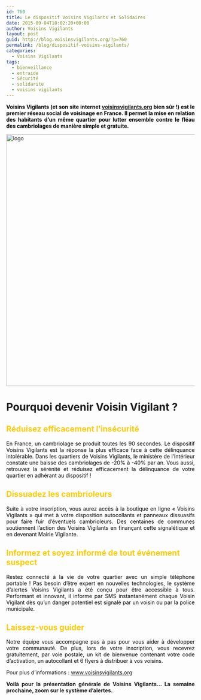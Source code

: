 ```yaml
---
id: 760
title: Le dispositif Voisins Vigilants et Solidaires
date: 2015-09-04T10:02:20+00:00
author: Voisins Vigilants
layout: post
guid: http://blog.voisinsvigilants.org/?p=760
permalink: /blog/dispositif-voisins-vigilants/
categories:
  - Voisins Vigilants
tags:
  - bienveillance
  - entraide
  - Sécurité
  - solidarite
  - voisins vigilants
---
```

<p style="text-align: justify;">
  <span style="color: #000000;"><strong>Voisins Vigilants (et son site internet <a href="http://www.voisinsvigilants.org">voisinsvigilants.org</a> bien sûr !) est le premier réseau social de voisinage en France. Il permet la mise en relation des habitants d&rsquo;un même quartier pour lutter ensemble contre le fléau des cambriolages de manière simple et gratuite. </strong></span>
</p>

[<img class="aligncenter size-full wp-image-771" src="http://blog.voisinsvigilants.org/wp-content/uploads/2015/08/logo.jpg" alt="logo" width="1734" height="672" />](http://blog.voisinsvigilants.org/wp-content/uploads/2015/08/logo.jpg)

# Pourquoi devenir Voisin Vigilant ?

<h2 style="color: #e89a0b;">
  <strong><span style="color: #ffcc00;">Réduisez efficacement l&rsquo;insécurité</span></strong>
</h2>

<p style="color: #6c7279; text-align: justify;">
  <span style="color: #000000;">En France, un cambriolage se produit toutes les 90 secondes. Le dispositif Voisins Vigilants est la réponse la plus efficace face à cette délinquance intolérable. Dans les quartiers de Voisins Vigilants, le ministère de l’Intérieur constate une baisse des cambriolages de -20% à -40% par an. Vous aussi, retrouvez la sérénité et réduisez efficacement la délinquance de votre quartier en adhérant au dispositif !</span>
</p>

<h2 style="color: #e89a0b;">
  <span style="color: #ffcc00;"><strong>Dissuadez les cambrioleurs</strong></span>
</h2>

<p style="text-align: justify;">
  <span style="color: #000000;">Suite à votre inscription, vous aurez accès à la boutique en ligne « Voisins Vigilants » qui met à votre disposition autocollants et panneaux dissuasifs pour faire fuir d’éventuels cambrioleurs. Des centaines de communes soutiennent l&rsquo;action des Voisins Vigilants en finançant cette signalétique et en devenant Mairie Vigilante.</span>
</p>

<h2 style="color: #e89a0b;">
  <span style="color: #ffcc00;"><strong>Informez et soyez informé de tout événement suspect</strong></span>
</h2>

<p style="color: #6c7279; text-align: justify;">
  <span style="color: #000000;">Restez connecté à la vie de votre quartier avec un simple téléphone portable ! Pas besoin d&rsquo;être expert en nouvelles technologies, le système d&rsquo;alertes Voisins Vigilants a été conçu pour être accessible à tous. Performant et innovant, il informe par SMS instantanément chaque Voisin Vigilant dès qu&rsquo;un danger potentiel est signalé par un voisin ou par la police municipale.</span>
</p>

<h2 style="color: #e89a0b;">
  <span style="color: #ffcc00;"><strong>Laissez-vous guider</strong></span>
</h2>

<p style="text-align: justify;">
  <span style="color: #000000;">Notre équipe vous accompagne pas à pas pour vous aider à développer votre communauté. De plus, lors de votre inscription, vous recevrez gratuitement, par voie postale, un kit de bienvenue contenant votre code d&rsquo;activation, un autocollant et 6 flyers à distribuer à vos voisins.</span>
</p>

<p style="text-align: justify;">
  Pour plus d&rsquo;informations : <a href="http://www.voisinsvigilants.org">www.voisinsvigilants.org</a>
</p>

<p style="text-align: justify;">
  <strong>Voilà pour la présentation générale de Voisins Vigilants&#8230; La semaine prochaine, zoom sur le système d&rsquo;alertes.</strong>
</p>